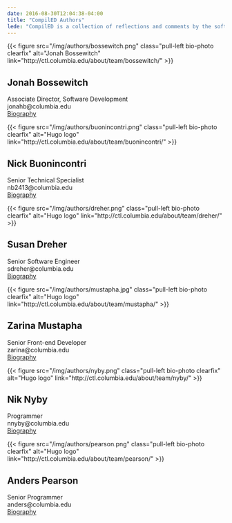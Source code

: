 ```yaml
---
date: 2016-08-30T12:04:38-04:00
title: "CompilED Authors"
lede: "CompilED is a collection of reflections and comments by the software developers at Columbia's Center for Teaching and Learning (CTL). These views are rooted in our professional and personal experiences developing educational technology. This blog is directed at hackers, programmers, designers, and architects of all flavors, but everyone is welcome."
---
```


<div class="row">
	<div class="col-sm-6 clearfix bio-author">
		{{< figure src="/img/authors/bossewitch.png" class="pull-left bio-photo clearfix" alt="Jonah Bossewitch" link="http://ctl.columbia.edu/about/team/bossewitch/" >}}
		<h2>Jonah Bossewitch</h2>
		<p>Associate Director, Software Development<br />
		jonahb@columbia.edu<br />
		<a href="http://ctl.columbia.edu/about/team/bossewitch/" target="_blank">Biography</a></p>
	</div>
	<div class="col-sm-6 clearfix bio-author">
		{{< figure src="/img/authors/buonincontri.png" class="pull-left bio-photo clearfix" alt="Hugo logo" link="http://ctl.columbia.edu/about/team/buonincontri/" >}}
		<h2>Nick Buonincontri</h2>
		<p>Senior Technical Specialist<br />
		nb2413@columbia.edu<br />
		<a href="http://ctl.columbia.edu/about/team/buonincontri/" target="_blank">Biography</a></p>
	</div>
</div>

<div class="row">
	<div class="col-sm-6 clearfix bio-author">
		{{< figure src="/img/authors/dreher.png" class="pull-left bio-photo clearfix" alt="Hugo logo" link="http://ctl.columbia.edu/about/team/dreher/" >}}
		<h2>Susan Dreher</h2>
		<p>Senior Software Engineer<br />
		sdreher@columbia.edu<br />
		<a href="http://ctl.columbia.edu/about/team/dreher/" target="_blank">Biography</a></p>
	</div>
	<div class="col-sm-6 clearfix bio-author">
		{{< figure src="/img/authors/mustapha.jpg" class="pull-left bio-photo clearfix" alt="Hugo logo" link="http://ctl.columbia.edu/about/team/mustapha/" >}}
		<h2>Zarina Mustapha</h2>
		<p>Senior Front-end Developer<br />
		zarina@columbia.edu<br />
		<a href="http://ctl.columbia.edu/about/team/mustapha/" target="_blank">Biography</a></p>
	</div>
</div>


<div class="row">
	<div class="col-sm-6 clearfix bio-author">
		{{< figure src="/img/authors/nyby.png" class="pull-left bio-photo clearfix" alt="Hugo logo" link="http://ctl.columbia.edu/about/team/nyby/" >}}
		<h2>Nik Nyby</h2>
		<p>Programmer<br />
		nnyby@columbia.edu<br />
		<a href="http://ctl.columbia.edu/about/team/nyby/" target="_blank">Biography</a></p>
	</div>
	<div class="col-sm-6 clearfix bio-author">
		{{< figure src="/img/authors/pearson.png" class="pull-left bio-photo clearfix" alt="Hugo logo" link="http://ctl.columbia.edu/about/team/pearson/" >}}
		<h2>Anders Pearson</h2>
		<p>Senior Programmer<br />
		anders@columbia.edu<br />
		<a href="http://ctl.columbia.edu/about/team/pearson/" target="_blank">Biography</a></p>
	</div>
</div>

